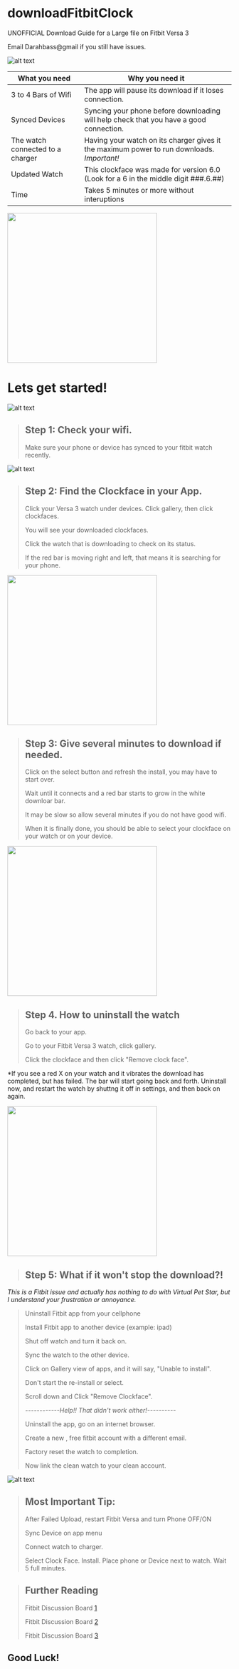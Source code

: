 # downloadFitbitClock

UNOFFICIAL Download Guide for a Large file on Fitbit Versa 3 

Email Darahbass@gmail if you still have issues. 

![alt text](https://github.com/SarahBass/downloadFitbitClock/blob/main/3D60FACD-F0D7-4BD0-98CB-4F44132F3753.png)

What you need  | Why you need it
-------------- | --------------
3 to 4 Bars of Wifi |  The app will pause its download if it loses connection.
Synced Devices |  Syncing your phone before downloading will help check that you have a good connection.
The watch connected to a charger | Having your watch on its charger gives it the maximum power to run downloads. *Important!* 
Updated Watch | This clockface was made for version 6.0 (Look for a 6 in the middle digit ###.6.##)
Time      |  Takes 5 minutes or more without interuptions

<img src="https://github.com/SarahBass/downloadFitbitClock/blob/main/B5969D02-8CFD-4D28-BD3C-79A9CF48B8C4.jpeg" width="336" height="336">

# Lets get started!

![alt text](https://github.com/SarahBass/downloadFitbitClock/blob/main/Untitled_11%206.png)


> ## Step 1: Check your wifi. 
> 
> Make sure your phone or device has synced to your fitbit watch recently.


![alt text](https://github.com/SarahBass/downloadFitbitClock/blob/main/Untitled%2012.png)


> ## Step 2: Find the Clockface in your App.
> 
> Click your Versa 3 watch under devices. Click gallery, then click clockfaces. 
> 
> You will see your downloaded clockfaces. 
> 
> Click the watch that is downloading to check on its status.
> 
> If the red bar is moving right and left, that means it is searching for your phone.

<img src="https://github.com/SarahBass/downloadFitbitClock/blob/main/BeautyPlus_20220212181347197_org.jpg" width="336" height="336">


> ## Step 3: Give several minutes to download if needed.
> 
> Click on the select button and refresh the install, you may have to start over. 
> 
> Wait until it connects and a red bar starts to grow in the white downloar bar. 
> 
> It may be slow so allow several minutes if you do not have good wifi. 
> 
>When it is finally done, you should be able to select your clockface on your watch or on your device. 

<img src="https://github.com/SarahBass/downloadFitbitClock/blob/main/BeautyPlus_20220212180850108_org.jpg" width="336" height="336">


> ## Step 4. How to uninstall the watch
> 
> Go back to your app. 
> 
> Go to your Fitbit Versa 3 watch, click gallery. 
> 
> Click the clockface and then click "Remove clock face".

*If you see a red X on your watch and it vibrates the download has completed, but has failed. The bar will start going back and forth. Uninstall now, and restart the watch by shuttng it off in settings, and then back on again.

<img src="https://github.com/SarahBass/downloadFitbitClock/blob/main/signal.gif" width="336" height="336">

> ## Step 5: What if it won't stop the download?!

   *This is a Fitbit issue and actually has nothing to do with Virtual Pet Star, but I understand your frustration or annoyance.*
> Uninstall Fitbit app from your cellphone
>
> Install Fitbit app to another device (example: ipad)
>
>  Shut off watch and turn it back on. 
>
> Sync the watch to the other device. 
> 
> Click on Gallery view of apps, and it will say, "Unable to install". 
> 
> Don't start the re-install or select.
> 
> Scroll down and Click "Remove Clockface". 
>
> *------------Help!! That didn't work either!----------*
>
> Uninstall the app, go on an internet browser. 
> 
> Create a new , free fitbit account with a different email. 
>
> Factory reset the watch to completion. 
>
>  Now link the clean watch to your clean account.

![alt text](https://github.com/SarahBass/downloadFitbitClock/blob/main/Untitled%2011.png)


> ## Most Important Tip: 
>
>After Failed Upload, restart Fitbit Versa and turn Phone OFF/ON
>
>Sync Device on app menu
>
>Connect watch to charger. 
>
>Select Clock Face. Install. Place phone or Device next to watch. Wait 5 full minutes. 
>


> ## Further Reading
>
> Fitbit Discussion Board [1](https://community.fitbit.com/t5/Versa-3/Versa-3-stuck-on-quot-Download-App-to-start-quot/td-p/4522827)
>
> Fitbit Discussion Board [2](https://community.fitbit.com/t5/Versa-3/Versa-3-stuck-on-quot-To-start-download-the-Fitbit-app-quot-message/td-p/4606317)
>
> Fitbit Discussion Board [3](https://community.fitbit.com/t5/Other-Versa-Smartwatches/App-will-not-quit-downloading/m-p/3165161#M67700)

## Good Luck!



